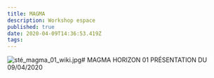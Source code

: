 ```yaml
---
title: MAGMA
description: Workshop espace
published: true
date: 2020-04-09T14:36:53.419Z
tags: 
---
```


![sté_magma_01_wiki.jpg](/image/sté_magma_01_wiki.jpg)# MAGMA
HORIZON 01 PRÉSENTATION DU 09/04/2020